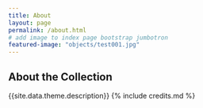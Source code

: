 ```yaml
---
title: About
layout: page
permalink: /about.html
# add image to index page bootstrap jumbotron
featured-image: "objects/test001.jpg"
---
```

## About the Collection

{{site.data.theme.description}}
{% include credits.md %}
